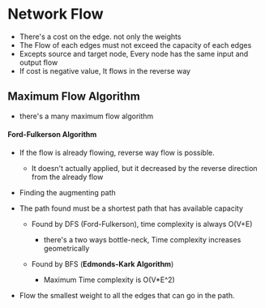 # Network Flow

* There's a cost on the edge. not only the weights
* The Flow of each edges must not exceed the capacity of each edges
* Excepts source and target node, Every node has the same input and output flow
* If cost is negative value, It flows in the reverse way



## Maximum Flow Algorithm

* there's a many maximum flow algorithm



#### Ford-Fulkerson Algorithm

* If the flow is already flowing, reverse way flow is possible.

  * It doesn't actually applied, but it decreased by the reverse direction from the already flow

  

* Finding the augmenting path

* The path found must be a shortest path that has available capacity

  * Found by DFS (Ford-Fulkerson), time complexity is always O(V+E)
    * there's a two ways bottle-neck, Time complexity increases geometrically 

  * Found by BFS (**Edmonds-Kark Algorithm**)
    * Maximum Time complexity is O(V*E^2)

* Flow the smallest weight to all the edges that can go in the path.

  


